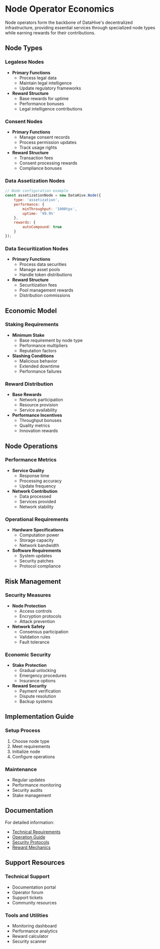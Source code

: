 # Node Operator Economics

Node operators form the backbone of DataHive's decentralized infrastructure, providing essential services through specialized node types while earning rewards for their contributions.

## Node Types

### Legalese Nodes
- **Primary Functions**
  - Process legal data
  - Maintain legal intelligence
  - Update regulatory frameworks
- **Reward Structure**
  - Base rewards for uptime
  - Performance bonuses
  - Legal intelligence contributions

### Consent Nodes
- **Primary Functions**
  - Manage consent records
  - Process permission updates
  - Track usage rights
- **Reward Structure**
  - Transaction fees
  - Consent processing rewards
  - Compliance bonuses

### Data Assetization Nodes
```javascript
// Node configuration example
const assetizationNode = new DataHive.Node({
    type: 'assetization',
    performance: {
        minThroughput: '1000tps',
        uptime: '99.9%'
    },
    rewards: {
        autoCompound: true
    }
});
```

### Data Securitization Nodes
- **Primary Functions**
  - Process data securities
  - Manage asset pools
  - Handle token distributions
- **Reward Structure**
  - Securitization fees
  - Pool management rewards
  - Distribution commissions

## Economic Model

### Staking Requirements
- **Minimum Stake**
  - Base requirement by node type
  - Performance multipliers
  - Reputation factors
- **Slashing Conditions**
  - Malicious behavior
  - Extended downtime
  - Performance failures

### Reward Distribution
- **Base Rewards**
  - Network participation
  - Resource provision
  - Service availability
- **Performance Incentives**
  - Throughput bonuses
  - Quality metrics
  - Innovation rewards

## Node Operations

### Performance Metrics
- **Service Quality**
  - Response time
  - Processing accuracy
  - Update frequency
- **Network Contribution**
  - Data processed
  - Services provided
  - Network stability

### Operational Requirements
- **Hardware Specifications**
  - Computation power
  - Storage capacity
  - Network bandwidth
- **Software Requirements**
  - System updates
  - Security patches
  - Protocol compliance

## Risk Management

### Security Measures
- **Node Protection**
  - Access controls
  - Encryption protocols
  - Attack prevention
- **Network Safety**
  - Consensus participation
  - Validation rules
  - Fault tolerance

### Economic Security
- **Stake Protection**
  - Gradual unlocking
  - Emergency procedures
  - Insurance options
- **Reward Security**
  - Payment verification
  - Dispute resolution
  - Backup systems

## Implementation Guide

### Setup Process
1. Choose node type
2. Meet requirements
3. Initialize node
4. Configure operations

### Maintenance
- Regular updates
- Performance monitoring
- Security audits
- Stake management

## Documentation

For detailed information:
- [Technical Requirements](TechnicalReqs.md)
- [Operation Guide](OperationGuide.md)
- [Security Protocols](SecurityProtocols.md)
- [Reward Mechanics](RewardMechanics.md)

## Support Resources

### Technical Support
- Documentation portal
- Operator forum
- Support tickets
- Community resources

### Tools and Utilities
- Monitoring dashboard
- Performance analytics
- Reward calculator
- Security scanner
